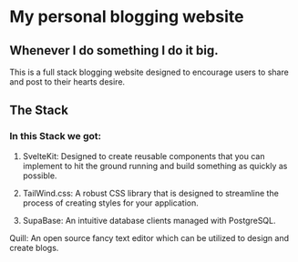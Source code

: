 # My personal blogging website

## Whenever I do something I do it big. 

This is a full stack blogging website designed to encourage users to share and post to their hearts desire.

## The Stack

### In this Stack we got:

1. SvelteKit: Designed to create reusable components that you can implement to hit the ground running and build something as quickly as possible. 

2. TailWind.css: A robust CSS library that is designed to streamline the process of creating styles for your application.

3. SupaBase: An intuitive database clients managed with PostgreSQL.

Quill: An open source fancy text editor which can be utilized to design and create blogs. 
